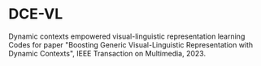 # DCE-VL
 Dynamic contexts empowered visual-linguistic representation learning
 Codes for paper "Boosting Generic Visual-Linguistic Representation with Dynamic Contexts", IEEE Transaction on Multimedia, 2023.

